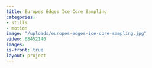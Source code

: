 ```yaml
---
title: Europes Edges Ice Core Sampling
categories:
- stills
- motion
image: "/uploads/europes-edges-ice-core-sampling.jpg"
video: 68452140
images: 
is-front: true
layout: project
---
```


